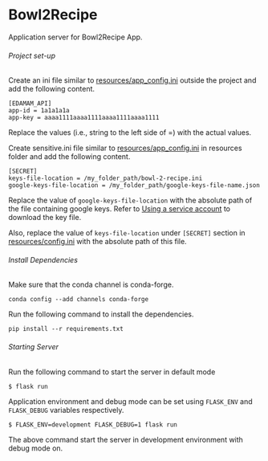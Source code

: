 # Bowl2Recipe
Application server for Bowl2Recipe App. 

###### Project set-up

Create an ini file similar to 
[resources/app_config.ini](https://github.com/BOWL2RECIPE/recipe-server/blob/master/resources/app_config.ini) 
outside the project and add the following content.
```text
[EDAMAM_API]
app-id = 1a1a1a1a
app-key = aaaa1111aaaa1111aaaa1111aaaa1111
```
Replace the values (i.e., string to the left side of =) with the actual values.

Create sensitive.ini file similar to 
[resources/app_config.ini](https://github.com/BOWL2RECIPE/recipe-server/blob/master/resources/app_config.ini) 
in resources folder and add the following content.
```text
[SECRET]
keys-file-location = /my_folder_path/bowl-2-recipe.ini
google-keys-file-location = /my_folder_path/google-keys-file-name.json
```

Replace the value of `google-keys-file-location` with the absolute path of the file containing google keys. 
Refer to [Using a service account](https://cloud.google.com/vision/docs/auth#using_a_service_account) 
to download the key file.

Also, replace the value of `keys-file-location` under `[SECRET]` section in 
[resources/config.ini](https://github.com/sudharkj/recipe-server/blob/master/config/config.ini) 
with the absolute path of this file.

###### Install Dependencies
Make sure that the conda channel is conda-forge.
```text
conda config --add channels conda-forge
```
Run the following command to install the dependencies.
```text
pip install --r requirements.txt
```

###### Starting Server
Run the following command to start the server in default mode
```text
$ flask run
```

Application environment and debug mode can be set using `FLASK_ENV` and `FLASK_DEBUG` variables respectively.
```text
$ FLASK_ENV=development FLASK_DEBUG=1 flask run
```
The above command start the server in development environment with debug mode on.
